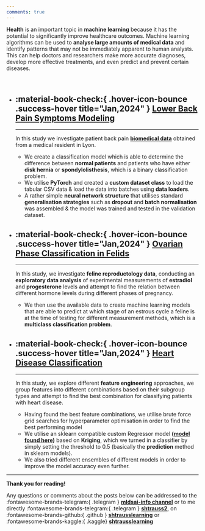 ```yaml
---
comments: true
---
```


**Health** is an important topic in **machine learning** because it has the potential to significantly improve healthcare outcomes. Machine learning algorithms can be used to **analyse large amounts of medical data** and identify patterns that may not be immediately apparent to human analysts. This can help doctors and researchers make more accurate diagnoses, develop more effective treatments, and even predict and prevent certain diseases.

<br>

<div class="grid cards" markdown >

  - ## :material-book-check:{ .hover-icon-bounce .success-hover title="Jan,2024" } <b>[Lower Back Pain Symptoms Modeling](https://www.kaggle.com/code/shtrausslearning/lower-back-pain-symptoms)</b>

	---

    In this study we investigate patient back pain **[biomedical data](https://doi.org/10.24432/C5K89B)** obtained from a medical resident in Lyon. 
     
    - We create a classification model which is able to determine the difference between **normal patients** and patients who have either **disk hernia** or **spondylolisthesis**, which is a binary classification problem. 
    - We utilise **PyTorch** and created a **custom dataset class** to load the tabular CSV data & load the data into batches using **data loaders**. 
    - A rather simple **neural network structure** that utilises standard **generalisation strategies** such as **dropout** and **batch normalisation** was assembled & the model was trained and tested in the validation dataset.															

</div>

<div class="grid cards" markdown >

  - ## :material-book-check:{ .hover-icon-bounce .success-hover title="Jan,2024" } <b>[Ovarian Phase Classification in Felids](https://www.kaggle.com/code/shtrausslearning/ovarian-phase-classification-in-felids)</b>

	---

    In this study, we investigate **feline reproductology data**, conducting an **exploratory data analysis** of experimental measurements of **estradiol** and **progesterone** levels and attempt to find the relation between different hormone levels during different phases of pregnancy. 
    - We  then use the available data to create machine learning models that are able to predict at which stage of an estrous cycle a feline is at the time of testing for different measurement methods, which is a **multiclass classification problem**.
														

</div>


<div class="grid cards" markdown >

  - ## :material-book-check:{ .hover-icon-bounce .success-hover title="Jan,2024" } <b>[Heart Disease Classification](https://www.kaggle.com/code/shtrausslearning/ovarian-phase-classification-in-felids)</b>

	---

    In this study, we explore different **feature engineering** approaches, we group features into different combinations based on their subgroup types and attempt to find the best combination for classifying patients with heart disease. 
    
    - Having found the best feature combinations, we utilise brute force grid searches for hyperparameter optimisation in order to find the best performing model
    - We utilise an sklearn compatible custom Regressor model **([model found here](https://github.com/shtrausslearning/Data-Science-Portfolio/blob/main/Heart%20Disease%20Classification/ml-models/src/mlmodels/gpr_bclassifier.py))** based on **Kriging**, which we turned in a classifier by simply setting the threshold to 0.5 (basically the **prediction** method in sklearn models). 
    - We also tried different ensembles of different models in order to improve the model accuracy even further.
														

</div>

---

**Thank you for reading!**

Any questions or comments about the posts below can be addressed to the :fontawesome-brands-telegram:{ .telegram } **[mldsai-info channel](https://t.me/mldsai_info)** or to me directly :fontawesome-brands-telegram:{ .telegram } **[shtrauss2](https://t.me/shtrauss2)**, on :fontawesome-brands-github:{ .github } **[shtrausslearning](https://github.com/shtrausslearning)** or :fontawesome-brands-kaggle:{ .kaggle} **[shtrausslearning](https://kaggle.com/shtrausslearning)**

